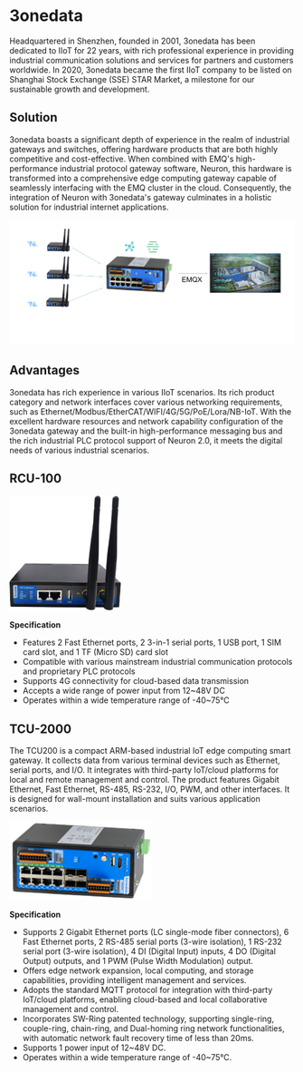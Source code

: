 # 3onedata

Headquartered in Shenzhen, founded in 2001, 3onedata has been dedicated to IIoT for 22 years, with rich professional experience in providing industrial communication solutions and services for partners and customers worldwide. In 2020, 3onedata became the first IIoT company to be listed on Shanghai Stock Exchange (SSE) STAR Market, a milestone for our sustainable growth and development.

## Solution

3onedata boasts a significant depth of experience in the realm of industrial gateways and switches, offering hardware products that are both highly competitive and cost-effective. When combined with EMQ's high-performance industrial protocol gateway software, Neuron, this hardware is transformed into a comprehensive edge computing gateway capable of seamlessly interfacing with the EMQ cluster in the cloud. Consequently, the integration of Neuron with 3onedata's gateway culminates in a holistic solution for industrial internet applications.



<img src="./assets/3one-scenario1.png" alt="3one-scenario1" style="zoom:60%;" />

## Advantages

3onedata has rich experience in various IIoT scenarios. Its rich product category and network interfaces cover various networking requirements, such as Ethernet/Modbus/EtherCAT/WIFI/4G/5G/PoE/Lora/NB-IoT. With the excellent hardware resources and network capability configuration of the 3onedata gateway and the built-in high-performance messaging bus and the rich industrial PLC protocol support of Neuron 2.0, it meets the digital needs of various industrial scenarios.

## RCU-100



<img src="./assets/3one-rcu100.png" alt="Model Diagram" style="zoom:30%;" />

**Specification**

- Features 2 Fast Ethernet ports, 2 3-in-1 serial ports, 1 USB port, 1 SIM card slot, and 1 TF (Micro SD) card slot
- Compatible with various mainstream industrial communication protocols and proprietary PLC protocols
- Supports 4G connectivity for cloud-based data transmission
- Accepts a wide range of power input from 12~48V DC
- Operates within a wide temperature range of -40~75℃

## TCU-2000

The TCU200 is a compact ARM-based industrial IoT edge computing smart gateway. It collects data from various terminal devices such as Ethernet, serial ports, and I/O. It integrates with third-party IoT/cloud platforms for local and remote management and control. The product features Gigabit Ethernet, Fast Ethernet, RS-485, RS-232, I/O, PWM, and other interfaces. It is designed for wall-mount installation and suits various application scenarios.

![Model Diagram](./assets/3one-tcu2000.png)

**Specification**

- Supports 2 Gigabit Ethernet ports (LC single-mode fiber connectors), 6 Fast Ethernet ports, 2 RS-485 serial ports (3-wire isolation), 1 RS-232 serial port (3-wire isolation), 4 DI (Digital Input) inputs, 4 DO (Digital Output) outputs, and 1 PWM (Pulse Width Modulation) output.
- Offers edge network expansion, local computing, and storage capabilities, providing intelligent management and services.
- Adopts the standard MQTT protocol for integration with third-party IoT/cloud platforms, enabling cloud-based and local collaborative management and control.
- Incorporates SW-Ring patented technology, supporting single-ring, couple-ring, chain-ring, and Dual-homing ring network functionalities, with automatic network fault recovery time of less than 20ms.
- Supports 1 power input of 12~48V DC.
- Operates within a wide temperature range of -40~75℃.

